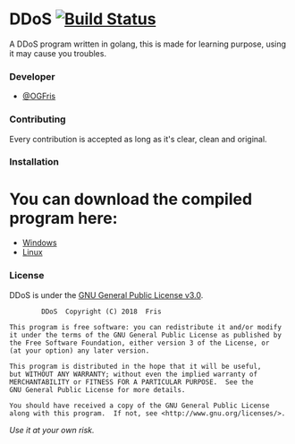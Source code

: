 # DDoS [![Build Status](https://travis-ci.com/OGFris/DDoS.svg?branch=master)](https://travis-ci.com/OGFris/DDoS)
A DDoS program written in golang, this is made for learning purpose, using it may cause you troubles.

### Developer
- [@OGFris](https://twitter.com/OGFris)

### Contributing
 Every contribution is accepted as long as it's clear, clean and original.
 
### Installation
 # You can download the compiled program here:
 - [Windows](https://anonfile.com/X4W4ddfeb6/DDoS.exe)
 - [Linux](https://anonfile.com/g7Xbd6ffb4/DDoS)
 
### License
 DDoS is under the [GNU General Public License v3.0](https://github.com/OGFris/DDoS/blob/master/LICENSE).
 
            DDoS  Copyright (C) 2018  Fris

    This program is free software: you can redistribute it and/or modify
    it under the terms of the GNU General Public License as published by
    the Free Software Foundation, either version 3 of the License, or
    (at your option) any later version.

    This program is distributed in the hope that it will be useful,
    but WITHOUT ANY WARRANTY; without even the implied warranty of
    MERCHANTABILITY or FITNESS FOR A PARTICULAR PURPOSE.  See the
    GNU General Public License for more details.

    You should have received a copy of the GNU General Public License
    along with this program.  If not, see <http://www.gnu.org/licenses/>.
*Use it at your own risk.*
